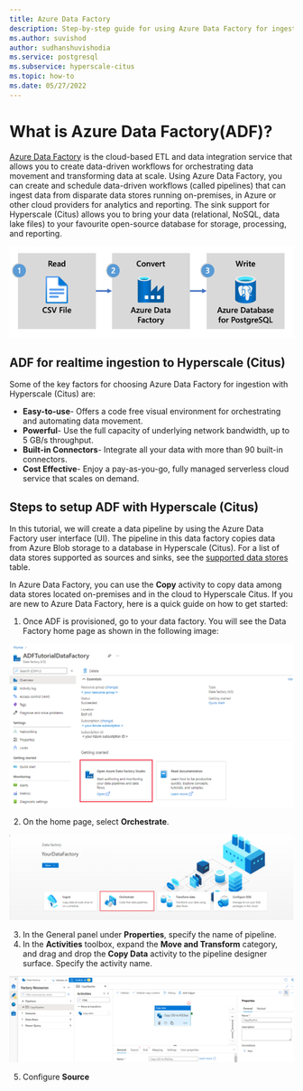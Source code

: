 ```yaml
---
title: Azure Data Factory
description: Step-by-step guide for using Azure Data Factory for ingestion on Hyperscale Citus
ms.author: suvishod
author: sudhanshuvishodia
ms.service: postgresql
ms.subservice: hyperscale-citus
ms.topic: how-to
ms.date: 05/27/2022
---
```


# What is Azure Data Factory(ADF)?

[Azure Data Factory](https://docs.microsoft.com/en-us/azure/data-factory/introduction) is the cloud-based ETL and data integration service that allows you to create data-driven workflows for orchestrating data movement and transforming data at scale. Using Azure Data Factory, you can create and schedule data-driven workflows (called pipelines) that can ingest data from disparate data stores running on-premises, in Azure or other cloud providers for analytics and reporting.
The sink support for Hyperscale (Citus) allows you to bring your data (relational, NoSQL, data lake files) to your favourite open-source database for storage, processing, and reporting.

![Dataflow diagram for Azure Data Factory.](../media/howto-ingestion-azure-integrations-azure-data-factory/architecture.png)

## ADF for realtime ingestion to Hyperscale (Citus)

Some of the key factors for choosing Azure Data Factory for ingestion with Hyperscale (Citus) are:

* **Easy-to-use**- Offers a code free visual environment for orchestrating and automating data movement.
* **Powerful**- Use the full capacity of underlying network bandwidth, up to 5 GB/s throughput.
* **Built-in Connectors**- Integrate all your data with more than 90 built-in connectors.
* **Cost Effective**- Enjoy a pay-as-you-go, fully managed serverless cloud service that scales on demand.

## Steps to setup ADF with Hyperscale (Citus)

In this tutorial, we will create a data pipeline by using the Azure Data Factory user interface (UI). The pipeline in this data factory copies data from Azure Blob storage to a database in Hyperscale (Citus). For a list of data stores supported as sources and sinks, see the [supported data stores](https://docs.microsoft.com/en-us/azure/data-factory/copy-activity-overview#supported-data-stores-and-formats) table.

In Azure Data Factory, you can use the **Copy** activity to copy data among data stores located on-premises and in the cloud to Hyperscale Citus. If you are new to Azure Data Factory, here is a quick guide on how to get started:

1. Once ADF is provisioned, go to your data factory. You will see the Data Factory home page as shown in the following image:

![Landing page of Azure Data Factory.](../media/howto-ingestion-azure-integrations-azure-data-factory/ADF_Home.png)

2. On the home page, select **Orchestrate**.

![Orchestrate page of Azure Data Factory.](../media/howto-ingestion-azure-integrations-azure-data-factory/ADF_Orchestrate.png)

3. In the General panel under **Properties**, specify the name of pipeline. 
4. In the **Activities** toolbox, expand the **Move and Transform** category, and drag and drop the **Copy Data** activity to the pipeline designer surface. Specify the activity name.

![Orchestrate page of Azure Data Factory.](../media/howto-ingestion-azure-integrations-azure-data-factory/ADF_Pipeline_COPY.png)

5. Configure **Source**




